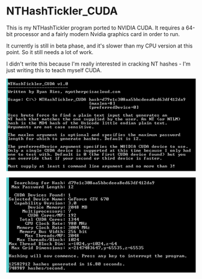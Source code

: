 NTHashTickler_CUDA
==================

This is my NTHashTickler program ported to NVIDIA CUDA. It requires a 64-bit processor and a fairly modern Nvidia graphics card in order to run.

It currently is still in beta phase, and it's slower than my CPU version at this point. So it still needs a lot of work.

I didn't write this because I'm really interested in cracking NT hashes - I'm just writing this to teach myself CUDA.

![sreenshot1](./screenshot1.png)

![screenshot2](./screenshot2.png)

